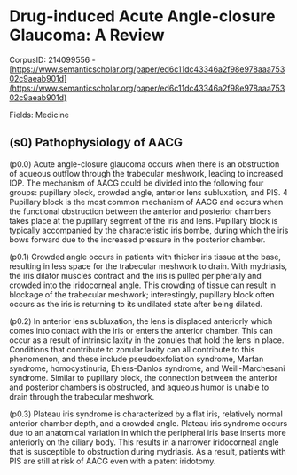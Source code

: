 # Drug-induced Acute Angle-closure Glaucoma: A Review

CorpusID: 214099556 - [https://www.semanticscholar.org/paper/ed6c11dc43346a2f98e978aaa75302c9aeab901d](https://www.semanticscholar.org/paper/ed6c11dc43346a2f98e978aaa75302c9aeab901d)

Fields: Medicine

## (s0) Pathophysiology of AACG
(p0.0) Acute angle-closure glaucoma occurs when there is an obstruction of aqueous outflow through the trabecular meshwork, leading to increased IOP. The mechanism of AACG could be divided into the following four groups: pupillary block, crowded angle, anterior lens subluxation, and PIS. 4 Pupillary block is the most common mechanism of AACG and occurs when the functional obstruction between the anterior and posterior chambers takes place at the pupillary segment of the iris and lens. Pupillary block is typically accompanied by the characteristic iris bombe, during which the iris bows forward due to the increased pressure in the posterior chamber.

(p0.1) Crowded angle occurs in patients with thicker iris tissue at the base, resulting in less space for the trabecular meshwork to drain. With mydriasis, the iris dilator muscles contract and the iris is pulled peripherally and crowded into the iridocorneal angle. This crowding of tissue can result in blockage of the trabecular meshwork; interestingly, pupillary block often occurs as the iris is returning to its undilated state after being dilated.

(p0.2) In anterior lens subluxation, the lens is displaced anteriorly which comes into contact with the iris or enters the anterior chamber. This can occur as a result of intrinsic laxity in the zonules that hold the lens in place. Conditions that contribute to zonular laxity can all contribute to this phenomenon, and these include pseudoexfoliation syndrome, Marfan syndrome, homocystinuria, Ehlers-Danlos syndrome, and Weill-Marchesani syndrome. Similar to pupillary block, the connection between the anterior and posterior chambers is obstructed, and aqueous humor is unable to drain through the trabecular meshwork.

(p0.3) Plateau iris syndrome is characterized by a flat iris, relatively normal anterior chamber depth, and a crowded angle. Plateau iris syndrome occurs due to an anatomical variation in which the peripheral iris base inserts more anteriorly on the ciliary body. This results in a narrower iridocorneal angle that is susceptible to obstruction during mydriasis. As a result, patients with PIS are still at risk of AACG even with a patent iridotomy.
